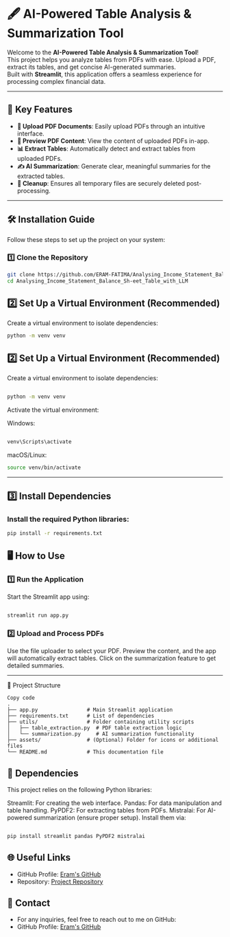 # 🖋️ AI-Powered Table Analysis & Summarization Tool

Welcome to the **AI-Powered Table Analysis & Summarization Tool**!  
This project helps you analyze tables from PDFs with ease. Upload a PDF, extract its tables, and get concise AI-generated summaries.  
Built with **Streamlit**, this application offers a seamless experience for processing complex financial data.

---

## 🌟 Key Features

- **📂 Upload PDF Documents**: Easily upload PDFs through an intuitive interface.  
- **📖 Preview PDF Content**: View the content of uploaded PDFs in-app.  
- **📊 Extract Tables**: Automatically detect and extract tables from uploaded PDFs.  
- **✍️ AI Summarization**: Generate clear, meaningful summaries for the extracted tables.  
- **🧹 Cleanup**: Ensures all temporary files are securely deleted post-processing.

---

## 🛠️ Installation Guide

Follow these steps to set up the project on your system:

### 1️⃣ Clone the Repository

```bash
git clone https://github.com/ERAM-FATIMA/Analysing_Income_Statement_Balance_Sh-eet_Table_with_LLM.git
cd Analysing_Income_Statement_Balance_Sh-eet_Table_with_LLM
```
## 2️⃣ Set Up a Virtual Environment (Recommended)

Create a virtual environment to isolate dependencies:

```bash
python -m venv venv
```
## 2️⃣ Set Up a Virtual Environment (Recommended)
Create a virtual environment to isolate dependencies:

```bash

python -m venv venv

```
Activate the virtual environment:

Windows:
```bash

venv\Scripts\activate
```
macOS/Linux:

```bash
source venv/bin/activate
```

---

## 3️⃣ Install Dependencies
### Install the required Python libraries:

```bash
pip install -r requirements.txt
```
## 🖥️ How to Use
### 1️⃣ Run the Application
Start the Streamlit app using:

```bash

streamlit run app.py
```
### 2️⃣ Upload and Process PDFs
Use the file uploader to select your PDF.
Preview the content, and the app will automatically extract tables.
Click on the summarization feature to get detailed summaries.

---

📂 Project Structure
```
Copy code
.
├── app.py                # Main Streamlit application
├── requirements.txt      # List of dependencies
├── utils/                # Folder containing utility scripts
│   ├── table_extraction.py  # PDF table extraction logic
│   └── summarization.py     # AI summarization functionality
├── assets/               # (Optional) Folder for icons or additional files
└── README.md             # This documentation file
```
## 🧰 Dependencies
This project relies on the following Python libraries:

Streamlit: For creating the web interface.
Pandas: For data manipulation and table handling.
PyPDF2: For extracting tables from PDFs.
Mistralai: For AI-powered summarization (ensure proper setup).
Install them via:

```bash

pip install streamlit pandas PyPDF2 mistralai
```

## 🌐 Useful Links
- GitHub Profile: [Eram's GitHub](https://github.com/ERAM-FATIMA)
- Repository: [Project Repository](https://github.com/ERAM-FATIMA/Analysing_Income_Statement_Balance_Sh-eet_Table_with_LLM)
## 📧 Contact
- For any inquiries, feel free to reach out to me on GitHub:
- GitHub Profile: [Eram's GitHub](https://github.com/ERAM-FATIMA)



